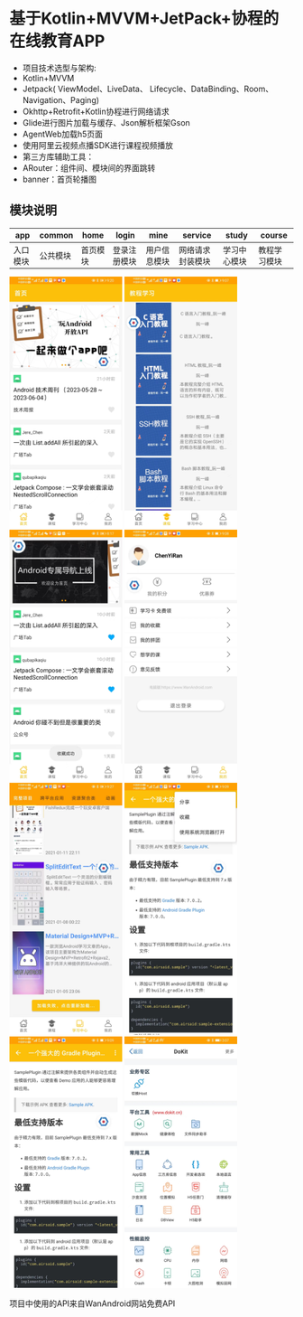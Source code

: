 # 基于Kotlin+MVVM+JetPack+协程的在线教育APP
- 项目技术选型与架构:
- Kotlin+MVVM
- Jetpack( ViewModel、LiveData、 Lifecycle、DataBinding、Room、Navigation、Paging)
- Okhttp+Retrofit+Kotlin协程进行网络请求
- Glide进行图片加载与缓存、Json解析框架Gson
- AgentWeb加载h5页面
- 使用阿里云视频点播SDK进行课程视频播放
- 第三方库辅助工具：
- ARouter：组件间、模块间的界面跳转
- banner：首页轮播图
## 模块说明
|app|common|home|login|mine|service|study|course|
|--|--|--|--|--|--|--|--|
|入口模块|公共模块|首页模块|登录注册模块|用户信息模块|网络请求封装模块|学习中心模块|教程学习模块|


<img src="https://github.com/Chen-Yi-Ran/OnlineStudy/blob/master/file/home.jpg" width="200px"> <img src="https://github.com/Chen-Yi-Ran/OnlineStudy/blob/master/file/course.jpg" width="200px"> <img src="https://github.com/Chen-Yi-Ran/OnlineStudy/blob/master/file/collect.jpg" width="200px"> <img src="https://github.com/Chen-Yi-Ran/OnlineStudy/blob/master/file/mine.jpg" width="200px"> <img src="https://github.com/Chen-Yi-Ran/OnlineStudy/blob/master/file/study.jpg" width="200px"> <img src="https://github.com/Chen-Yi-Ran/OnlineStudy/blob/master/file/webview.jpg" width="200px"> <img src="https://github.com/Chen-Yi-Ran/OnlineStudy/blob/master/file/webview2.jpg" width="200px"> <img src="https://github.com/Chen-Yi-Ran/OnlineStudy/blob/master/file/tool.jpg" width="200px">



项目中使用的API来自WanAndroid网站免费API

